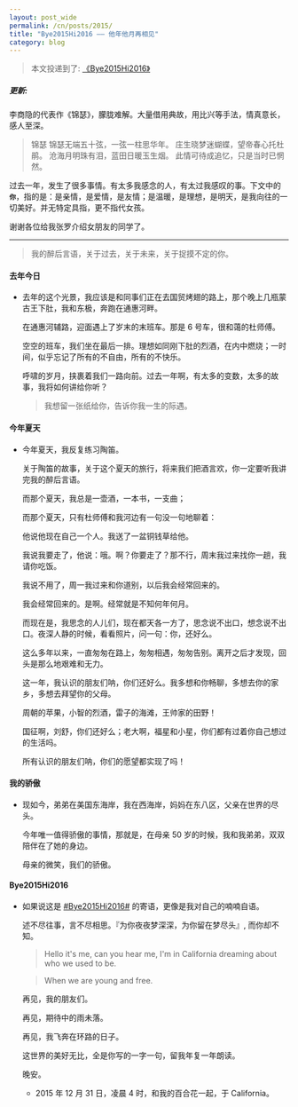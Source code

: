 ```yaml
---
layout: post_wide
permalink: /cn/posts/2015/
title: "Bye2015Hi2016 —— 他年他月再相见"
category: blog
---
```


> 本文投递到了: [《Bye2015Hi2016》](https://github.com/winter-fall/Bye2015Hi2016/issues/74)

##### 更新:

李商隐的代表作《锦瑟》，朦胧难解。大量借用典故，用比兴等手法，情真意长，感人至深。

> 锦瑟
> 锦瑟无端五十弦，一弦一柱思华年。
> 庄生晓梦迷蝴蝶，望帝春心托杜鹃。
> 沧海月明珠有泪，蓝田日暖玉生烟。
> 此情可待成追忆，只是当时已惘然。

过去一年，发生了很多事情。有太多我感念的人，有太过我感叹的事。下文中的 **`你`**，指的是：是亲情，是爱情，是友情；是温暖，是理想，是明天，是我向往的一切美好。并无特定具指，更不指代女孩。

谢谢各位给我张罗介绍女朋友的同学了。

---

> 我的醉后言语，关于过去，关于未来，关于捉摸不定的你。

#### 去年今日

*   去年的这个光景，我应该是和同事们正在去国贸烤翅的路上，那个晚上几瓶蒙古王下肚，我和东极，奔跑在通惠河畔。

    在通惠河辅路，迎面遇上了岁末的末班车。那是 6 号车，很和蔼的杜师傅。
    
    空空的班车，我们坐在最后一排。理想如同刚下肚的烈酒，在内中燃烧；一时间，似乎忘记了所有的不自由，所有的不快乐。
    
    呼啸的岁月，挟裹着我们一路向前。过去一年啊，有太多的变数，太多的故事，我将如何讲给你听？
    
    > 我想留一张纸给你，告诉你我一生的际遇。

####  今年夏天

*   今年夏天，我反复练习陶笛。

    关于陶笛的故事，关于这个夏天的旅行，将来我们把酒言欢，你一定要听我讲完我的醉后言语。
    
    而那个夏天，我总是一壶酒，一本书，一支曲；
    
    而那个夏天，只有杜师傅和我河边有一句没一句地聊着：
    
    他说他现在自己一个人。我送了一盆铜钱草给他。
    
    我说我要走了，他说：哦。啊？你要走了？那不行，周末我过来找你一趟，我请你吃饭。
    
    我说不用了，周一我过来和你道别，以后我会经常回来的。
    
    我会经常回来的。是啊。经常就是不知何年何月。
    
    而现在是，我思念的人儿们，现在都天各一方了，思念说不出口，想念说不出口。夜深人静的时候，看看照片，问一句：你，还好么。
    
    这么多年以来，一直匆匆在路上，匆匆相遇，匆匆告别。离开之后才发现，回头是那么地艰难和无力。
    
    这一年，我认识的朋友们呐，你们还好么。我多想和你畅聊，多想去你的家乡，多想去拜望你的父母。
    
    周朝的苹果，小智的烈酒，雷子的海滩，王帅家的田野！
    
    国征啊，刘舒，你们还好么；老大啊，福星和小星，你们都有过着你自己想过的生活吗。
    
    所有认识的朋友们呐，你们的愿望都实现了吗！
    
#### 我的骄傲

*   现如今，弟弟在美国东海岸，我在西海岸，妈妈在东八区，父亲在世界的尽头。

    今年唯一值得骄傲的事情，那就是，在母亲 50 岁的时候，我和我弟弟，双双陪伴在了她的身边。
    
    母亲的微笑，我们的骄傲。

#### Bye2015Hi2016

*   如果说这是 [#Bye2015Hi2016#](https://github.com/winter-fall/Bye2015Hi2016) 的寄语，更像是我对自己的喃喃自语。

    述不尽往事，言不尽相思。『为你夜夜梦深深，为你留在梦尽头』, 而你却不知。

    > Hello it's me, can you hear me, I'm in California dreaming about who we used to be. 
    
    > When we are young and free.
    
    再见，我的朋友们。
    
    再见，期待中的雨未落。
    
    再见，我飞奔在环路的日子。
    
    这世界的美好无比，全是你写的一字一句，留我年复一年朗读。
    
    晚安。
    
    * 2015 年 12 月 31 日，凌晨 4 时，和我的百合花一起，于 California。
